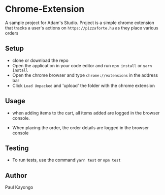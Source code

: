 # Chrome-Extension

A sample project for Adam's Studio. Project is a simple chrome extension that tracks a user's actions 
on `https://pizzaforte.hu` as they place various orders

## Setup

- clone or download the repo
- Open the application in your code editor and run `npm install` or `yarn install`
- Open the chrome browser and type `chrome://extensions` in the address bar
- Click `Load Unpacked` and 'upload' the folder with the chrome extension

## Usage

- when adding items to the cart, all items added are logged in the browser console.

- When placing the order, the order details are logged in the browser console

## Testing

- To run tests, use the command `yarn test` or `npm test`

## Author
Paul Kayongo
